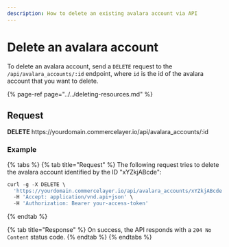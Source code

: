 ```yaml
---
description: How to delete an existing avalara account via API
---
```


# Delete an avalara account

To delete an avalara account, send a `DELETE` request to the `/api/avalara_accounts/:id` endpoint, where `id` is the id of the avalara account that you want to delete.

{% page-ref page="../../deleting-resources.md" %}

## Request

**DELETE** https://<i></i>yourdomain.commercelayer.io/api/avalara_accounts/:id

### Example

{% tabs %}
{% tab title="Request" %}
The following request tries to delete the avalara account identified by the ID "xYZkjABcde":

```javascript
curl -g -X DELETE \
  'https://yourdomain.commercelayer.io/api/avalara_accounts/xYZkjABcde' \
  -H 'Accept: application/vnd.api+json' \
  -H 'Authorization: Bearer your-access-token'
```
{% endtab %}

{% tab title="Response" %}
On success, the API responds with a `204 No Content` status code.
{% endtab %}
{% endtabs %}


